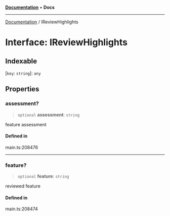 [**Documentation**](../README.md) • **Docs**

***

[Documentation](../globals.md) / IReviewHighlights

# Interface: IReviewHighlights

## Indexable

 \[`key`: `string`\]: `any`

## Properties

### assessment?

> `optional` **assessment**: `string`

feature assessment

#### Defined in

main.ts:208476

***

### feature?

> `optional` **feature**: `string`

reviewed feature

#### Defined in

main.ts:208474
